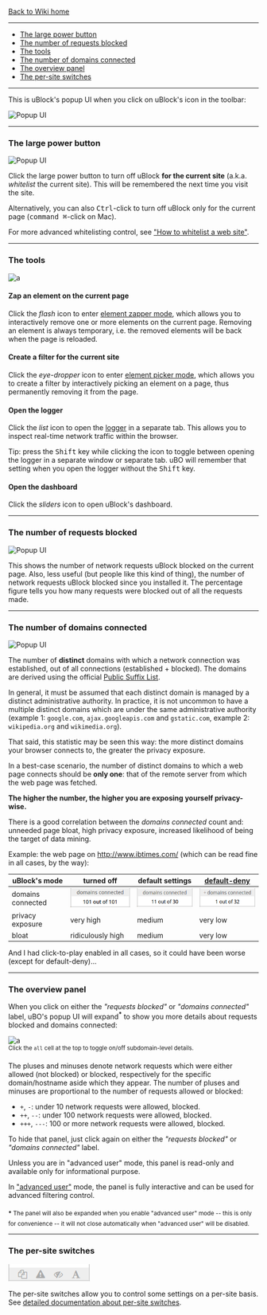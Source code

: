 [Back to Wiki home](https://github.com/gorhill/uBlock/wiki)

***

- [The large power button](#the-large-power-button)
- [The number of requests blocked](#the-number-of-requests-blocked)
- [The tools](#the-tools)
- [The number of domains connected](#the-number-of-domains-connected)
- [The overview panel](#the-overview-panel)
- [The per-site switches](#the-per-site-switches)

***

This is uBlock's popup UI when you click on uBlock's icon in the toolbar:

![Popup UI](https://user-images.githubusercontent.com/585534/46020533-9b776080-c0ac-11e8-86db-cf3d35f03625.png)

***

### The large power button

![Popup UI](https://cloud.githubusercontent.com/assets/585534/26748994/858a70aa-47d1-11e7-9e2c-409b83de99b9.png)

Click the large power button to turn off uBlock **for the current site** (a.k.a. _whitelist_ the current site). This will be remembered the next time you visit the site.

Alternatively, you can also <kbd>Ctrl</kbd>-click to turn off uBlock only for the current page (<kbd>command ⌘</kbd>-click on Mac).

For more advanced whitelisting control, see ["How to whitelist a web site"](https://github.com/gorhill/uBlock/wiki/How-to-whitelist-a-web-site).

***

### The tools

![a](https://user-images.githubusercontent.com/585534/39652982-3fc1b8a4-4fbd-11e8-87f8-fb189f3a1071.png)

#### Zap an element on the current page

Click the _flash_ icon to enter [element zapper mode](https://github.com/gorhill/uBlock/wiki/Element-zapper), which allows you to interactively remove one or more elements on the current page. Removing an element is always temporary, i.e. the removed elements will be back when the page is reloaded.

#### Create a filter for the current site

Click the _eye-dropper_ icon to enter [element picker mode](https://github.com/gorhill/uBlock/wiki/Element-picker), which allows you to create a filter by interactively picking an element on a page, thus permanently removing it from the page.

#### Open the logger

Click the _list_ icon to open the [logger](https://github.com/gorhill/uBlock/wiki/The-logger) in a separate tab. This allows you to inspect real-time network traffic within the browser.

Tip: press the <kbd>Shift</kbd> key while clicking the icon to toggle between opening the logger in a separate window or separate tab. uBO will remember that setting when you open the logger without the <kbd>Shift</kbd> key.

#### Open the dashboard

Click the _sliders_ icon to open uBlock's dashboard.

***

### The number of requests blocked

![Popup UI](https://cloud.githubusercontent.com/assets/585534/26749010/ba071586-47d1-11e7-8bc6-74bce249d497.png)

This shows the number of network requests uBlock blocked on the current page. Also, less useful (but people like this kind of thing), the number of network requests uBlock blocked since you installed it. The percentage figure tells you how many requests were blocked out of all the requests made.

***

### The number of domains connected

![Popup UI](https://cloud.githubusercontent.com/assets/585534/26749020/da09c446-47d1-11e7-9d49-e46634058915.png)

The number of **distinct** domains with which a network connection was established, out of all connections (established + blocked). The domains are derived using the official [Public Suffix List](https://publicsuffix.org/).

In general, it must be assumed that each distinct domain is managed by a distinct administrative authority. In practice, it is not uncommon to have a multiple distinct domains which are under the same administrative authority (example 1: `google.com`, `ajax.googleapis.com` and `gstatic.com`, example 2: `wikipedia.org` and `wikimedia.org`).

That said, this statistic may be seen this way: the more distinct domains your browser connects to, the greater the privacy exposure.

In a best-case scenario, the number of distinct domains to which a web page connects should be **only one**:  that of the remote server from which the web page was fetched.

**The higher the number, the higher you are exposing yourself privacy-wise.**

There is a good correlation between the _domains connected_ count and: unneeded page bloat, high privacy exposure, increased likelihood of being the target of data mining.

Example: the web page on <http://www.ibtimes.com/> (which can be read fine in all cases, by the way):

 uBlock's mode | turned off | default settings | [default-deny](https://github.com/gorhill/uBlock/wiki/Blocking-mode:-medium-mode)
--- | --- | --- | ---
domains connected | ![](https://raw.githubusercontent.com/gorhill/uBlock/master/doc/img/popup-1e.png) | ![](https://raw.githubusercontent.com/gorhill/uBlock/master/doc/img/popup-1d.png) | ![](https://raw.githubusercontent.com/gorhill/uBlock/master/doc/img/popup-1f.png)
privacy exposure | very high | medium | very low
bloat | ridiculously high | medium | very low

And I had click-to-play enabled in all cases, so it could have been worse (except for default-deny)...

***

### The overview panel

When you click on either the _"requests blocked"_ or _"domains connected"_ label, uBO's popup UI will expand<sup>__*__</sup> to show you more details about requests blocked and domains connected:

![a](https://user-images.githubusercontent.com/585534/39653559-76e67052-4fbf-11e8-88c3-bce8d61a26b7.png)<br><sup>Click the `all` cell at the top to toggle on/off subdomain-level details.</sup>

The pluses and minuses denote network requests which were either allowed (not blocked) or blocked, respectively for the specific domain/hostname aside which they appear. The number of pluses and minuses are proportional to the number of requests allowed or blocked:
- `+`, `-`: under 10 network requests were allowed, blocked.
- `++`, `--`: under 100 network requests were allowed, blocked.
- `+++`, `---`: 100 or more network requests were allowed, blocked.

To hide that panel, just click again on either the _"requests blocked"_ or _"domains connected"_ label.

Unless you are in "advanced user" mode, this panel is read-only and available only for informational purpose.

In ["advanced user"](https://github.com/gorhill/uBlock/wiki/Advanced-user-features) mode, the panel is fully interactive and can be used for advanced filtering control.

<sub>__*__ The panel will also be expanded when you enable "advanced user" mode -- this is only for convenience -- it will not close automatically when "advanced user" will be disabled.</sub>

***

### The per-site switches

![Popup UI](https://raw.githubusercontent.com/gorhill/uBlock/master/doc/img/popup-1g.png)

The per-site switches allow you to control some settings on a per-site basis. See [detailed documentation about per-site switches](https://github.com/gorhill/uBlock/wiki/Per-site-switches).